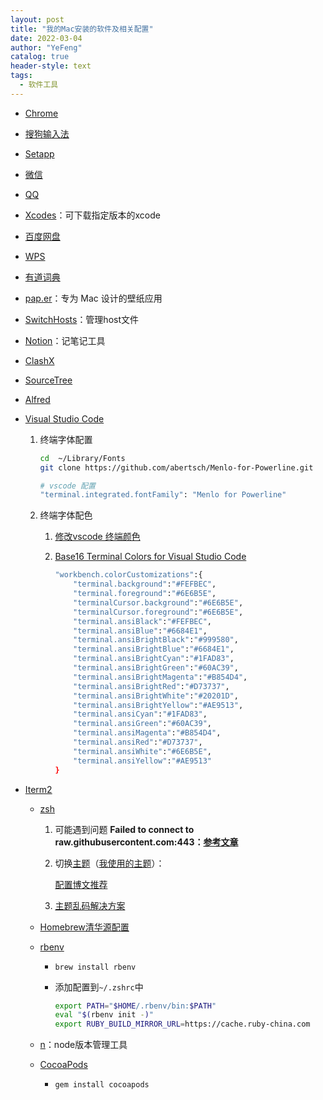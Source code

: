 ```yaml
---
layout: post
title: "我的Mac安装的软件及相关配置"
date: 2022-03-04
author: "YeFeng"
catalog: true
header-style: text
tags:
  - 软件工具
---
```


- [Chrome](https://www.google.com/intl/zh-CN/chrome/)
- [搜狗输入法](https://pinyin.sogou.com/mac/)
- [Setapp](https://setapp.com/)
- [微信](https://mac.weixin.qq.com/?t=mac&lang=zh_CN)
- [QQ](https://im.qq.com/download)
- [Xcodes](https://github.com/RobotsAndPencils/XcodesApp)：可下载指定版本的xcode
- [百度网盘](https://pan.baidu.com/download#pan)
- [WPS](https://www.wps.com/)
- [有道词典](https://apps.apple.com/cn/app/%E7%BD%91%E6%98%93%E6%9C%89%E9%81%93%E8%AF%8D%E5%85%B8/id491854842?mt=12)
- [pap.er](https://paper.meiyuan.in/?utm_source=zh)：专为 Mac 设计的壁纸应用
- [SwitchHosts](https://github.com/oldj/SwitchHosts)：管理host文件
- [Notion](https://www.notion.so/desktop)：记笔记工具
- [ClashX](https://eatpeach.top/)
- [SourceTree](https://www.sourcetreeapp.com/)
- [Alfred](https://www.alfredapp.com/)
- [Visual Studio Code](https://code.visualstudio.com/)
    1. 终端字体配置
        
        ```bash
        cd  ~/Library/Fonts
        git clone https://github.com/abertsch/Menlo-for-Powerline.git
        
        # vscode 配置
        "terminal.integrated.fontFamily": "Menlo for Powerline"
        ```
        
    2. 终端字体配色
        1. [修改vscode 终端颜色](https://www.cnblogs.com/orzs/p/14158355.html)
        2. [Base16 Terminal Colors for Visual Studio Code](https://glitchbone.github.io/vscode-base16-term/#/default-dark)
            
            ```bash
            "workbench.colorCustomizations":{
                "terminal.background":"#FEFBEC",
                "terminal.foreground":"#6E6B5E",
                "terminalCursor.background":"#6E6B5E",
                "terminalCursor.foreground":"#6E6B5E",
                "terminal.ansiBlack":"#FEFBEC",
                "terminal.ansiBlue":"#6684E1",
                "terminal.ansiBrightBlack":"#999580",
                "terminal.ansiBrightBlue":"#6684E1",
                "terminal.ansiBrightCyan":"#1FAD83",
                "terminal.ansiBrightGreen":"#60AC39",
                "terminal.ansiBrightMagenta":"#B854D4",
                "terminal.ansiBrightRed":"#D73737",
                "terminal.ansiBrightWhite":"#20201D",
                "terminal.ansiBrightYellow":"#AE9513",
                "terminal.ansiCyan":"#1FAD83",
                "terminal.ansiGreen":"#60AC39",
                "terminal.ansiMagenta":"#B854D4",
                "terminal.ansiRed":"#D73737",
                "terminal.ansiWhite":"#6E6B5E",
                "terminal.ansiYellow":"#AE9513"
            }
            ```

- [Iterm2](https://iterm2.com/)
    - [zsh](https://ohmyz.sh/)
        1. 可能遇到问题 **Failed to connect to raw.githubusercontent.com:443：[参考文章](https://zhuanlan.zhihu.com/p/115450863)**
        2. 切换[主题](https://github.com/ohmyzsh/ohmyzsh/wiki/Themes)（[我使用的主题](https://github.com/romkatv/powerlevel10k)）：
            
            [配置博文推荐](https://gist.github.com/kevin-smets/8568070)
            
        3. [主题乱码解决方案](https://cloud.tencent.com/developer/article/1612798)
    - [Homebrew清华源配置](https://mirrors.tuna.tsinghua.edu.cn/help/homebrew/)
    - [rbenv](https://github.com/rbenv/rbenv)
      - `brew install rbenv`
      - 添加配置到`~/.zshrc`中
        
        ```bash
        export PATH="$HOME/.rbenv/bin:$PATH"
        eval "$(rbenv init -)"
        export RUBY_BUILD_MIRROR_URL=https://cache.ruby-china.com
        ```
        
    - [n](https://github.com/tj/n)：node版本管理工具
    - [CocoaPods](https://cocoapods.org/)
      - `gem install cocoapods`